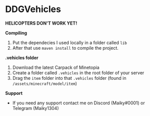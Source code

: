 # DDGVehicles

**HELICOPTERS DON'T WORK YET!**

**Compiling**
1. Put the dependecies I used locally in a folder called ``lib``
2. After that use ``maven install`` to compile the project.

**.vehicles folder**
1. Download the latest Carpack of Minetopia
2. Create a folder called ``.vehicles`` in the root folder of your server
3. Drag the ``item`` folder into that ``.vehicles`` folder (found in ``/assets/minecraft/model/item``)

**Support**
* If you need any support contact me on Discord (Maiky#0001) or Telegram (Maiky1304)
